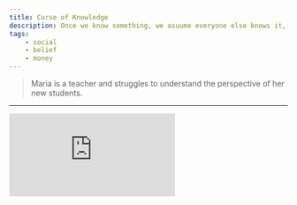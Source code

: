 ```yaml
---
title: Curse of Knowledge
description: Once we know something, we asuume everyone else knows it, too.
tags: 
    - social
    - belief
    - money
---
```


> Maria is a teacher and struggles to understand the perspective of her new students.

---

<iframe class="w-full aspect-video" src="https://www.youtube.com/embed/JOuCP_7Rsa0" title="YouTube video player" frameborder="0" allow="accelerometer; autoplay; clipboard-write; encrypted-media; gyroscope; picture-in-picture" allowfullscreen></iframe>
